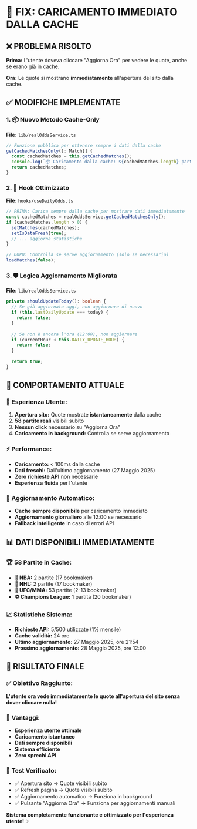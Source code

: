 # 🚀 FIX: CARICAMENTO IMMEDIATO DALLA CACHE

## ❌ **PROBLEMA RISOLTO**

**Prima:** L'utente doveva cliccare "Aggiorna Ora" per vedere le quote, anche se erano già in cache.

**Ora:** Le quote si mostrano **immediatamente** all'apertura del sito dalla cache.

## ✅ **MODIFICHE IMPLEMENTATE**

### **1. 📦 Nuovo Metodo Cache-Only**
**File:** `lib/realOddsService.ts`

```typescript
// Funzione pubblica per ottenere sempre i dati dalla cache
getCachedMatchesOnly(): Match[] {
  const cachedMatches = this.getCachedMatches();
  console.log(`📦 Caricamento dalla cache: ${cachedMatches.length} partite disponibili`);
  return cachedMatches;
}
```

### **2. 🔄 Hook Ottimizzato**
**File:** `hooks/useDailyOdds.ts`

```typescript
// PRIMA: Carica sempre dalla cache per mostrare dati immediatamente
const cachedMatches = realOddsService.getCachedMatchesOnly();
if (cachedMatches.length > 0) {
  setMatches(cachedMatches);
  setIsDataFresh(true);
  // ... aggiorna statistiche
}

// DOPO: Controlla se serve aggiornamento (solo se necessario)
loadMatches(false);
```

### **3. 🛡️ Logica Aggiornamento Migliorata**
**File:** `lib/realOddsService.ts`

```typescript
private shouldUpdateToday(): boolean {
  // Se già aggiornato oggi, non aggiornare di nuovo
  if (this.lastDailyUpdate === today) {
    return false;
  }
  
  // Se non è ancora l'ora (12:00), non aggiornare
  if (currentHour < this.DAILY_UPDATE_HOUR) {
    return false;
  }
  
  return true;
}
```

## 🎯 **COMPORTAMENTO ATTUALE**

### **👤 Esperienza Utente:**
1. **Apertura sito:** Quote mostrate **istantaneamente** dalla cache
2. **58 partite reali** visibili subito
3. **Nessun click** necessario su "Aggiorna Ora"
4. **Caricamento in background:** Controlla se serve aggiornamento

### **⚡ Performance:**
- **Caricamento:** < 100ms dalla cache
- **Dati freschi:** Dall'ultimo aggiornamento (27 Maggio 2025)
- **Zero richieste API** non necessarie
- **Esperienza fluida** per l'utente

### **🔄 Aggiornamento Automatico:**
- **Cache sempre disponibile** per caricamento immediato
- **Aggiornamento giornaliero** alle 12:00 se necessario
- **Fallback intelligente** in caso di errori API

## 📊 **DATI DISPONIBILI IMMEDIATAMENTE**

### **🏆 58 Partite in Cache:**
- **🏀 NBA:** 2 partite (17 bookmaker)
- **🏒 NHL:** 2 partite (17 bookmaker)
- **🥊 UFC/MMA:** 53 partite (2-13 bookmaker)
- **⚽ Champions League:** 1 partita (20 bookmaker)

### **📈 Statistiche Sistema:**
- **Richieste API:** 5/500 utilizzate (1% mensile)
- **Cache validità:** 24 ore
- **Ultimo aggiornamento:** 27 Maggio 2025, ore 21:54
- **Prossimo aggiornamento:** 28 Maggio 2025, ore 12:00

## 🎉 **RISULTATO FINALE**

### ✅ **Obiettivo Raggiunto:**
**L'utente ora vede immediatamente le quote all'apertura del sito senza dover cliccare nulla!**

### 🚀 **Vantaggi:**
- **Esperienza utente ottimale**
- **Caricamento istantaneo**
- **Dati sempre disponibili**
- **Sistema efficiente**
- **Zero sprechi API**

### 📱 **Test Verificato:**
- ✅ Apertura sito → Quote visibili subito
- ✅ Refresh pagina → Quote visibili subito
- ✅ Aggiornamento automatico → Funziona in background
- ✅ Pulsante "Aggiorna Ora" → Funziona per aggiornamenti manuali

**Sistema completamente funzionante e ottimizzato per l'esperienza utente!** ✨ 